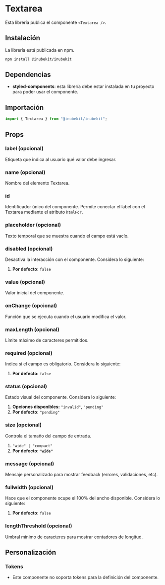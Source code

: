 # Textarea

Esta librería publica el componente `<Textarea />`.

## Instalación

La librería está publicada en npm.

```bash
npm install @inubekit/inubekit
```

## Dependencias

- **styled-components**: esta librería debe estar instalada en tu proyecto para poder usar el componente.

## Importación

```jsx
import { Textarea } from "@inubekit/inubekit";
```

## Props

### label (opcional)

Etiqueta que indica al usuario qué valor debe ingresar.

### name (opcional)

Nombre del elemento Textarea.

### id

Identificador único del componente. Permite conectar el label con el Textarea mediante el atributo `htmlFor`.

### placeholder (opcional)

Texto temporal que se muestra cuando el campo está vacío.

### disabled (opcional)

Desactiva la interacción con el componente. Considera lo siguiente:

1. **Por defecto:** `false`

### value (opcional)

Valor inicial del componente.

### onChange (opcional)

Función que se ejecuta cuando el usuario modifica el valor.

### maxLength (opcional)

Límite máximo de caracteres permitidos.

### required (opcional)

Indica si el campo es obligatorio. Considera lo siguiente:

1. **Por defecto:** `false`

### status (opcional)

Estado visual del componente. Considera lo siguiente:

1. **Opciones disponibles:** `"invalid"`, `"pending"`
2. **Por defecto:** `"pending"`

### size (opcional)

Controla el tamaño del campo de entrada.

1. `"wide" | "compact"`
2. **Por defecto: `"wide"`**

### message (opcional)

Mensaje personalizado para mostrar feedback (errores, validaciones, etc).

### fullwidth (opcional)

Hace que el componente ocupe el 100% del ancho disponible. Considera lo siguiente:

1. **Por defecto:** `false`

### lengthThreshold (opcional)

Umbral mínimo de caracteres para mostrar contadores de longitud.

## Personalización

### Tokens

- Este componente no soporta tokens para la definición del componente.
